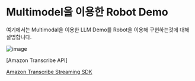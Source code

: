 # Multimodel을 이용한 Robot Demo

여기에서는 Multimodal을 이용한 LLM Demo를 Robot을 이용해 구현하는것에 대해 설명합니다.

![image](https://github.com/kyopark2014/llm-demo-multimodal/assets/52392004/a32e1911-c536-4d14-8bfa-358636daa339)


[Amazon Transcribe API]

[Amazon Transcribe Streaming SDK](https://github.com/awslabs/amazon-transcribe-streaming-sdk)
